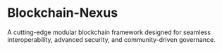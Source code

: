 # Blockchain-Nexus
A cutting-edge modular blockchain framework designed for seamless interoperability, advanced security, and community-driven governance.
